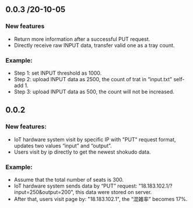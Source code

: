 ## 0.0.3 /20-10-05

### New features
- Return more information after a successful PUT request.
- Directly receive raw INPUT data, transfer valid one as a tray count.

### Example:
- Step 1: set INPUT threshold as 1000.
- Step 2: upload INPUT data as 2500, the count of trat in “input.txt" self-add 1.
- Step 3: upload INPUT data as 500, the count will not be increased.


## 0.0.2

### New features: 
- IoT hardware system visit by specific IP with "PUT" request format, updates two values “input” and “output”.
- Users visit by ip directly to get the newest shokudo data.

### Example:
- Assume that the total number of seats is 300.
- IoT hardware system sends data by “PUT” request: "18.183.102.1/?input=250&output=200", this data were stored on server.
- After that, users visit page by: "18.183.102.1", the “混雑率” becomes 17%.





